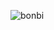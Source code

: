 

![bonbi](https://user-images.githubusercontent.com/72160963/207972607-3589a52d-767b-4c42-9847-0d1a799e97b1.gif)

 
